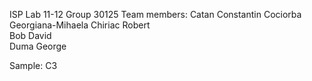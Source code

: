 ISP Lab 11-12
Group 30125
Team members:
Catan Constantin
Cociorba Georgiana-Mihaela
Chiriac Robert	
Bob David	
Duma George

Sample:
C3
